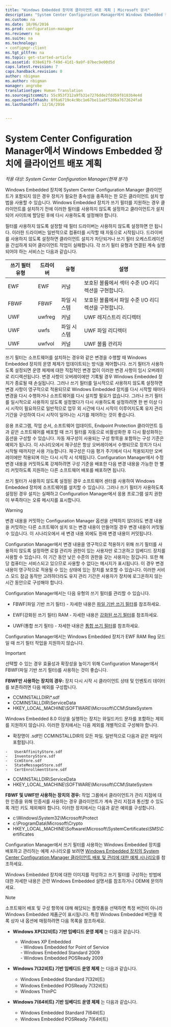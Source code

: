 ```yaml
---
title: "Windows Embedded 장치에 클라이언트 배포 계획 | Microsoft 문서"
description: "System Center Configuration Manager에서 Windows Embedded 장치에 클라이언트 배포를 계획합니다."
ms.custom: na
ms.date: 10/06/2016
ms.prod: configuration-manager
ms.reviewer: na
ms.suite: na
ms.technology:
- configmgr-client
ms.tgt_pltfrm: na
ms.topic: get-started-article
ms.assetid: 038e61f9-f49d-41d1-9a9f-87bec9e00d5d
caps.latest.revision: 7
caps.handback.revision: 0
author: nbigman
ms.author: nbigman
manager: angrobe
translationtype: Human Translation
ms.sourcegitcommit: 55c953f312a9fb31e7276dde2fdd59f8183b4e4d
ms.openlocfilehash: 0f6a6719c4c9bc1e67be11adf5206a7672624fa0
ms.lasthandoff: 12/16/2016


---
```

# <a name="planning-for-client-deployment-to-windows-embedded-devices-in-system-center-configuration-manager"></a>System Center Configuration Manager에서 Windows Embedded 장치에 클라이언트 배포 계획

*적용 대상: System Center Configuration Manager(현재 분기)*

<a name="BKMK_DeployClientEmbedded"></a> Windows Embedded 장치에 System Center Configuration Manager 클라이언트가 포함되지 않은 경우 장치가 필요한 종속성을 충족하는 한 모든 클라이언트 설치 방법을 사용할 수 있습니다. Windows Embedded 장치가 쓰기 필터를 지원하는 경우 클라이언트를 설치하기 전에 이러한 필터를 사용하지 않도록 설정하고 클라이언트가 설치되어 사이트에 할당된 후에 다시 사용하도록 설정해야 합니다.  

 필터를 사용하지 않도록 설정할 때 필터 드라이버는 사용하지 않도록 설정하면 안 됩니다. 이러한 드라이버는 일반적으로 컴퓨터를 시작할 때 자동으로 시작됩니다. 드라이버를 사용하지 않도록 설정하면 클라이언트 설치가 차단되거나 쓰기 필터 오케스트레이션을 간섭하게 되어 클라이언트 작업이 실패합니다. 각 쓰기 필터 유형과 연결된 계속 실행되어야 하는 서비스는 다음과 같습니다.  

|쓰기 필터 유형|드라이버|유형|설명|  
|-----------------------|------------|----------|-----------------|  
|EWF|EWF|커널|보호된 볼륨에서 섹터 수준 I/O 리디렉션을 구현합니다.|  
|FBWF|FBWF|파일 시스템|보호된 볼륨에서 파일 수준 I/O 리디렉션을 구현합니다.|  
|UWF|uwfreg|커널|UWF 레지스트리 리디렉터|  
|UWF|uwfs|파일 시스템|UWF 파일 리디렉터|  
|UWF|uwfvol|커널|UWF 볼륨 관리자|  

 쓰기 필터는 소프트웨어를 설치하는 경우와 같은 변경을 수행할 때 Windows Embedded 장치의 운영 체제가 업데이트되는 방식을 제어합니다. 쓰기 필터가 사용하도록 설정되면 운영 체제에 대한 직접적인 변경 없이 이러한 변경 사항이 임시 오버레이로 리디렉션됩니다. 변경 사항이 오버레이에만 기록될 경우 Windows Embedded 장치가 종료될 때 손실됩니다. 그러나 쓰기 필터를 일시적으로 사용하지 않도록 설정하면 변경 사항이 영구적으로 적용되므로 Windows Embedded 장치를 다시 시작할 때마다 변경을 다시 수행하거나 소프트웨어를 다시 설치할 필요가 없습니다. 그러나 쓰기 필터를 일시적으로 사용하지 않도록 설정했다가 다시 사용하도록 설정하려면 한 번 이상 다시 시작이 필요하므로 일반적으로 업무 외 시간에 다시 시작이 이루어지도록 유지 관리 기간을 구성하여 다시 시작이 일어나는 시기를 제어하는 것이 좋습니다.  

 응용 프로그램, 작업 순서, 소프트웨어 업데이트, Endpoint Protection 클라이언트 등과 같은 소프트웨어를 배포할 때 쓰기 필터를 자동으로 비활성화한 후 다시 활성화하는 옵션을 구성할 수 있습니다. 자동 재구성이 사용되는 구성 항목을 포함하는 구성 기준은 예외가 됩니다. 이 시나리오에서 재구성은 항상 오버레이에서 수행되므로 장치가 다시 시작될 때까지만 사용 가능합니다. 재구성은 다음 평가 주기에서 다시 적용되지만 오버레이에만 적용되며 이는 다시 시작 시 삭제됩니다. Configuration Manager에서 수정 변경 내용을 커밋하도록 강제하려면 구성 기준을 배포한 다음 변경 내용을 가능한 한 빨리 커밋하도록 지원하는 다른 소프트웨어 배포를 배포하면 됩니다.  

 쓰기 필터가 사용하지 않도록 설정된 경우 소프트웨어 센터를 사용하여 Windows Embedded 장치에 소프트웨어를 설치할 수 있습니다. 그러나 쓰기 필터가 사용하도록 설정된 경우 설치는 실패하고 Configuration Manager에서 응용 프로그램 설치 권한이 부족하다는 오류 메시지를 표시합니다.  

> [!WARNING]  
>  변경 내용을 커밋하는 Configuration Manager 옵션을 선택하지 않더라도 변경 내용을 커밋하는 다른 소프트웨어 설치 또는 변경 내용이 만들어질 경우 변경 내용이 커밋될 수 있습니다. 이 시나리오에서 새 변경 내용 외에도 원래 변경 내용이 커밋됩니다.  

 Configuration Manager에서 변경 내용을 영구적으로 적용하기 위해 쓰기 필터를 사용하지 않도록 설정하면 로컬 관리자 권한이 있는 사용자만 로그온하고 임베디드 장치를 사용할 수 있습니다. 이 기간 동안 낮은 수준의 권한을 갖는 사용자는 잠깁니다. 또한 해당 컴퓨터는 서비스되고 있으므로 사용할 수 없다는 메시지가 표시됩니다. 이 경우 변경 내용이 영구적으로 적용될 수 있는 상태에 있는 장치를 보호할 수 있습니다. 이러한 서비스 모드 잠금 동작만 고려하더라도 유지 관리 기간은 사용자가 장치에 로그온하지 않는 시간 동안으로 구성해야 합니다.  

 Configuration Manager에서는 다음 유형의 쓰기 필터를 관리할 수 있습니다.  

-   FBWF(파일 기반 쓰기 필터) - 자세한 내용은 [파일 기반 쓰기 필터](http://go.microsoft.com/fwlink/?LinkID=204717)를 참조하세요.  

-   EWF(강화된 쓰기 필터) RAM - 자세한 내용은 [강화된 쓰기 필터](http://go.microsoft.com/fwlink/?LinkId=204718)를 참조하세요.  

-   UWF(통합 쓰기 필터) - 자세한 내용은 [통합 쓰기 필터](http://go.microsoft.com/fwlink/?LinkId=309236)를 참조하세요.  

 Configuration Manager에서는 Windows Embedded 장치가 EWF RAM Reg 모드일 때 쓰기 필터 작업을 지원하지 않습니다.  

> [!IMPORTANT]  
>  선택할 수 있는 경우 효율성과 확장성을 높이기 위해 Configuration Manager에서 FBWF(파일 기반 쓰기 필터)를 사용하는 것이 좋습니다.
>
> **FBWF만 사용하는 장치의 경우:** 장치 다시 시작 시 클라이언트 상태 및 인벤토리 데이터를 보존하려면 다음 예외를 구성합니다.  
>   
>  -   CCMINSTALLDIR\\*.sdf  
> -   CCMINSTALLDIR\ServiceData  
> -   HKEY_LOCAL_MACHINE\SOFTWARE\Microsoft\CCM\StateSystem  
>   
>  Windows Embedded 8.0 이상을 실행하는 장치는 와일드카드 문자를 포함하는 제외를 지원하지 않습니다. 이러한 장치에서는 다음 제외를 개별적으로 구성해야 합니다.  
>   
>  -   확장명이 .sdf인 CCMINSTALLDIR의 모든 파일. 일반적으로 다음과 같은 파일이 포함됩니다.  
>   
>     -   UserAffinityStore.sdf  
>     -   InventoryStore.sdf  
>     -   CcmStore.sdf  
>     -   StateMessageStore.sdf  
>     -   CertEnrollmentStore.sdf  
> -   CCMINSTALLDIR\ServiceData  
> -   HKEY_LOCAL_MACHINE\SOFTWARE\Microsoft\CCM\StateSystem  
>   
> **FBWF 및 UWF만 사용하는 장치의 경우:** 작업 그룹에서 클라이언트가 관리 지점에 대한 인증을 위해 인증서를 사용하는 경우 클라이언트가 계속 관리 지점과 통신할 수 있도록 개인 키도 제외해야 합니다. 이러한 장치에서는 다음과 같은 예외를 구성합니다.  
>   
>  -   c:\Windows\System32\Microsoft\Protect  
> -   c:\ProgramData\Microsoft\Crypto  
> -   HKEY_LOCAL_MACHINE\Software\Microsoft\SystemCertificates\SMS\Certificates  

 Configuration Manager에서 쓰기 필터를 사용하는 Windows Embedded 장치를 배포하고 관리하는 예제 시나리오를 보려면 [Windows Embedded 장치의 System Center Configuration Manager 클라이언트 배포 및 관리에 대한 예제 시나리오](../../../../core/clients/deploy/example-scenario-for-deploying-and-managing-clients-on-windows-embedded-devices.md)를 참조하세요.  

 Windows Embedded 장치에 대한 이미지를 작성하고 쓰기 필터를 구성하는 방법에 대한 자세한 내용은 관련 Windows Embedded 설명서를 참조하거나 OEM에 문의하세요.  

> [!NOTE]  
>  소프트웨어 배포 및 구성 항목에 대해 해당되는 플랫폼을 선택하면 특정 버전이 아니라 Windows Embedded 제품군이 표시됩니다. 특정 Windows Embedded 버전을 목록 상자 내 옵션에 매핑하려면 다음 목록을 참조하세요.  
>   
>  -   **Windows XP(32비트) 기반 임베디드 운영 체제** 는 다음과 같습니다.  
>   
>      -   Windows XP Embedded  
>     -   Windows Embedded for Point of Service  
>     -   Windows Embedded Standard 2009  
>     -   Windows Embedded POSReady 2009  
> -   **Windows 7(32비트) 기반 임베디드 운영 체제** 는 다음과 같습니다.  
>   
>      -   Windows Embedded Standard 7(32비트)  
>     -   Windows Embedded POSReady 7(32비트)  
>     -   Windows ThinPC  
> -   **Windows 7(64비트) 기반 임베디드 운영 체제** 는 다음과 같습니다.  
>   
>      -   Windows Embedded Standard 7(64비트)  
>     -   Windows Embedded POSReady 7(64비트)

